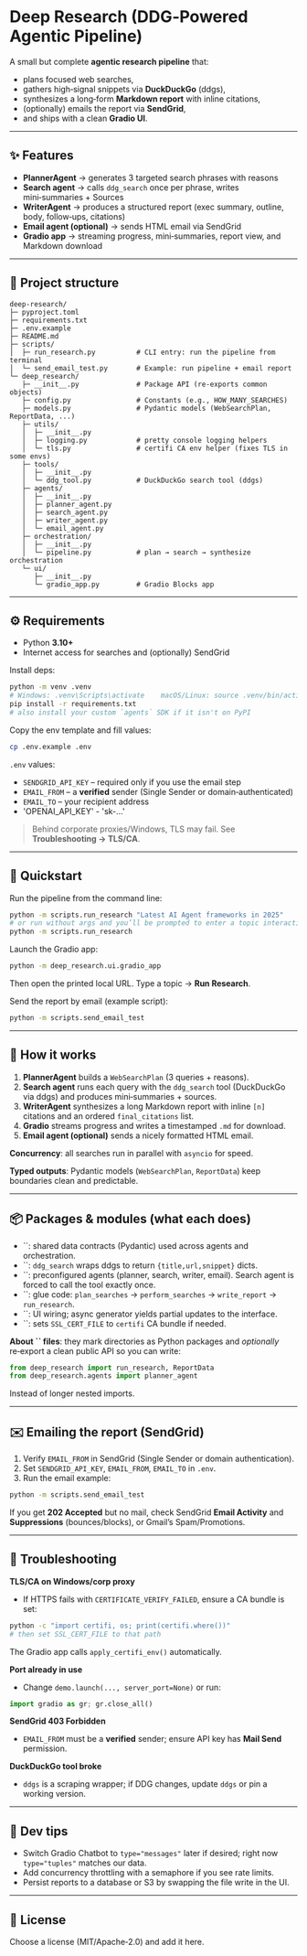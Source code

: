 # Deep Research (DDG‑Powered Agentic Pipeline)

A small but complete **agentic research pipeline** that:

- plans focused web searches,
- gathers high‑signal snippets via **DuckDuckGo** (ddgs),
- synthesizes a long‑form **Markdown report** with inline citations,
- (optionally) emails the report via **SendGrid**,
- and ships with a clean **Gradio UI**.

---

## ✨ Features

- **PlannerAgent** → generates 3 targeted search phrases with reasons
- **Search agent** → calls `ddg_search` once per phrase, writes mini‑summaries + Sources
- **WriterAgent** → produces a structured report (exec summary, outline, body, follow‑ups, citations)
- **Email agent (optional)** → sends HTML email via SendGrid
- **Gradio app** → streaming progress, mini‑summaries, report view, and Markdown download

---

## 🧱 Project structure

```
deep-research/
├─ pyproject.toml
├─ requirements.txt
├─ .env.example
├─ README.md
├─ scripts/
│  ├─ run_research.py          # CLI entry: run the pipeline from terminal
│  └─ send_email_test.py       # Example: run pipeline + email report
└─ deep_research/
   ├─ __init__.py              # Package API (re‑exports common objects)
   ├─ config.py                # Constants (e.g., HOW_MANY_SEARCHES)
   ├─ models.py                # Pydantic models (WebSearchPlan, ReportData, ...)
   ├─ utils/
   │  ├─ __init__.py
   │  ├─ logging.py            # pretty console logging helpers
   │  └─ tls.py                # certifi CA env helper (fixes TLS in some envs)
   ├─ tools/
   │  ├─ __init__.py
   │  └─ ddg_tool.py           # DuckDuckGo search tool (ddgs)
   ├─ agents/
   │  ├─ __init__.py
   │  ├─ planner_agent.py
   │  ├─ search_agent.py
   │  ├─ writer_agent.py
   │  └─ email_agent.py
   ├─ orchestration/
   │  ├─ __init__.py
   │  └─ pipeline.py           # plan → search → synthesize orchestration
   └─ ui/
      ├─ __init__.py
      └─ gradio_app.py         # Gradio Blocks app
```

---

## ⚙️ Requirements

- Python **3.10+**
- Internet access for searches and (optionally) SendGrid

Install deps:

```bash
python -m venv .venv
# Windows: .venv\Scripts\activate    macOS/Linux: source .venv/bin/activate
pip install -r requirements.txt
# also install your custom `agents` SDK if it isn't on PyPI
```

Copy the env template and fill values:

```bash
cp .env.example .env
```

`.env` values:

- `SENDGRID_API_KEY` – required only if you use the email step
- `EMAIL_FROM` – a **verified** sender (Single Sender or domain‑authenticated)
- `EMAIL_TO` – your recipient address
- 'OPENAI_API_KEY' - 'sk-...'

> Behind corporate proxies/Windows, TLS may fail. See **Troubleshooting → TLS/CA**.

---

## 🚀 Quickstart

Run the pipeline from the command line:

```bash
python -m scripts.run_research "Latest AI Agent frameworks in 2025"
# or run without args and you’ll be prompted to enter a topic interactively
python -m scripts.run_research
```

Launch the Gradio app:

```bash
python -m deep_research.ui.gradio_app
```

Then open the printed local URL. Type a topic → **Run Research**.

Send the report by email (example script):

```bash
python -m scripts.send_email_test
```

---

## 🧠 How it works

1. **PlannerAgent** builds a `WebSearchPlan` (3 queries + reasons).
2. **Search agent** runs each query with the `ddg_search` tool (DuckDuckGo via ddgs) and produces mini‑summaries + sources.
3. **WriterAgent** synthesizes a long Markdown report with inline `[n]` citations and an ordered `final_citations` list.
4. **Gradio** streams progress and writes a timestamped `.md` for download.
5. **Email agent (optional)** sends a nicely formatted HTML email.

**Concurrency**: all searches run in parallel with `asyncio` for speed.

**Typed outputs**: Pydantic models (`WebSearchPlan`, `ReportData`) keep boundaries clean and predictable.

---

## 📦 Packages & modules (what each does)

- ``: shared data contracts (Pydantic) used across agents and orchestration.
- ``: `ddg_search` wraps ddgs to return `{title,url,snippet}` dicts.
- ``: preconfigured agents (planner, search, writer, email). Search agent is forced to call the tool exactly once.
- ``: glue code: `plan_searches` → `perform_searches` → `write_report` → `run_research`.
- ``: UI wiring; async generator yields partial updates to the interface.
- ``: sets `SSL_CERT_FILE` to `certifi` CA bundle if needed.

**About **``** files**: they mark directories as Python packages and *optionally* re‑export a clean public API so you can write:

```python
from deep_research import run_research, ReportData
from deep_research.agents import planner_agent
```

Instead of longer nested imports.

---

## ✉️ Emailing the report (SendGrid)

1. Verify `EMAIL_FROM` in SendGrid (Single Sender or domain authentication).
2. Set `SENDGRID_API_KEY`, `EMAIL_FROM`, `EMAIL_TO` in `.env`.
3. Run the email example:

```bash
python -m scripts.send_email_test
```

If you get **202 Accepted** but no mail, check SendGrid **Email Activity** and **Suppressions** (bounces/blocks), or Gmail’s Spam/Promotions.

---

## 🧰 Troubleshooting

**TLS/CA on Windows/corp proxy**

- If HTTPS fails with `CERTIFICATE_VERIFY_FAILED`, ensure a CA bundle is set:

```bash
python -c "import certifi, os; print(certifi.where())"
# then set SSL_CERT_FILE to that path
```

The Gradio app calls `apply_certifi_env()` automatically.

**Port already in use**

- Change `demo.launch(..., server_port=None)` or run:

```python
import gradio as gr; gr.close_all()
```

**SendGrid 403 Forbidden**

- `EMAIL_FROM` must be a **verified** sender; ensure API key has **Mail Send** permission.

**DuckDuckGo tool broke**

- `ddgs` is a scraping wrapper; if DDG changes, update `ddgs` or pin a working version.

---

## 🔧 Dev tips

- Switch Gradio Chatbot to `type="messages"` later if desired; right now `type="tuples"` matches our data.
- Add concurrency throttling with a semaphore if you see rate limits.
- Persist reports to a database or S3 by swapping the file write in the UI.

---

## 📜 License

Choose a license (MIT/Apache‑2.0) and add it here.

